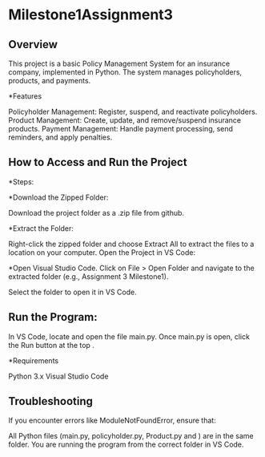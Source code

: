 # Milestone1Assignment3

## Overview

This project is a basic Policy Management System for an insurance company, implemented in Python. The system manages policyholders, products, and payments.

*Features

Policyholder Management: Register, suspend, and reactivate policyholders.
Product Management: Create, update, and remove/suspend insurance products.
Payment Management: Handle payment processing, send reminders, and apply penalties.

## How to Access and Run the Project

*Steps:

*Download the Zipped Folder:

Download the project folder as a .zip file from github.

*Extract the Folder:

Right-click the zipped folder and choose Extract All to extract the files to a location on your computer.
Open the Project in VS Code:

*Open Visual Studio Code.
Click on File > Open Folder and navigate to the extracted folder (e.g., Assignment 3 Milestone1).

Select the folder to open it in VS Code.

## Run the Program:

In VS Code, locate and open the file main.py.
Once main.py is open, click the Run button at the top .

*Requirements

Python 3.x
Visual Studio Code 

## Troubleshooting

If you encounter errors like ModuleNotFoundError, ensure that:

All Python files (main.py, policyholder.py, Product.py and ) are in the same folder.
You are running the program from the correct folder in VS Code.
